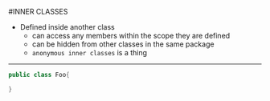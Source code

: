 #INNER CLASSES
* Defined inside another class
  * can access any members within the scope they are defined
  * can be hidden from other classes in the same package
  * `anonymous inner classes` is a thing

----
```java
public class Foo{

}
```
